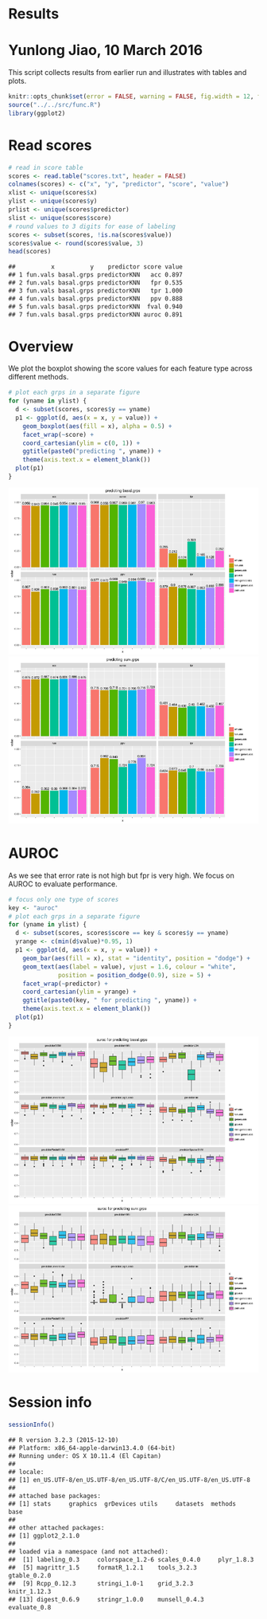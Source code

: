 # Results
# Yunlong Jiao, 10 March 2016

This script collects results from earlier run and illustrates with tables and plots.


```r
knitr::opts_chunk$set(error = FALSE, warning = FALSE, fig.width = 12, fig.height = 8, dev = c("png","pdf"), fig.keep = "high", fig.path = "result_figure/", cache.path = "result_cache/")
source("../../src/func.R")
library(ggplot2)
```

# Read scores


```r
# read in score table
scores <- read.table("scores.txt", header = FALSE)
colnames(scores) <- c("x", "y", "predictor", "score", "value")
xlist <- unique(scores$x)
ylist <- unique(scores$y)
prlist <- unique(scores$predictor)
slist <- unique(scores$score)
# round values to 3 digits for ease of labeling
scores <- subset(scores, !is.na(scores$value))
scores$value <- round(scores$value, 3)
head(scores)
```

```
##          x          y    predictor score value
## 1 fun.vals basal.grps predictorKNN   acc 0.897
## 2 fun.vals basal.grps predictorKNN   fpr 0.535
## 3 fun.vals basal.grps predictorKNN   tpr 1.000
## 4 fun.vals basal.grps predictorKNN   ppv 0.888
## 5 fun.vals basal.grps predictorKNN  fval 0.940
## 7 fun.vals basal.grps predictorKNN auroc 0.891
```

# Overview

We plot the boxplot showing the score values for each feature type across different methods.


```r
# plot each grps in a separate figure
for (yname in ylist) {
  d <- subset(scores, scores$y == yname)
  p1 <- ggplot(d, aes(x = x, y = value)) + 
    geom_boxplot(aes(fill = x), alpha = 0.5) + 
    facet_wrap(~score) + 
    coord_cartesian(ylim = c(0, 1)) + 
    ggtitle(paste0("predicting ", yname)) + 
    theme(axis.text.x = element_blank())
  plot(p1)
}
```

![plot of chunk overview](result_figure/overview-1.png)![plot of chunk overview](result_figure/overview-2.png)


# AUROC

As we see that error rate is not high but fpr is very high. We focus on AUROC to evaluate performance.


```r
# focus only one type of scores
key <- "auroc"
# plot each grps in a separate figure
for (yname in ylist) {
  d <- subset(scores, scores$score == key & scores$y == yname)
  yrange <- c(min(d$value)*0.95, 1)
  p1 <- ggplot(d, aes(x = x, y = value)) + 
    geom_bar(aes(fill = x), stat = "identity", position = "dodge") + 
    geom_text(aes(label = value), vjust = 1.6, colour = "white", 
              position = position_dodge(0.9), size = 5) + 
    facet_wrap(~predictor) + 
    coord_cartesian(ylim = yrange) + 
    ggtitle(paste0(key, " for predicting ", yname)) + 
    theme(axis.text.x = element_blank())
  plot(p1)
}
```

![plot of chunk auroc](result_figure/auroc-1.png)![plot of chunk auroc](result_figure/auroc-2.png)

# Session info


```r
sessionInfo()
```

```
## R version 3.2.3 (2015-12-10)
## Platform: x86_64-apple-darwin13.4.0 (64-bit)
## Running under: OS X 10.11.4 (El Capitan)
## 
## locale:
## [1] en_US.UTF-8/en_US.UTF-8/en_US.UTF-8/C/en_US.UTF-8/en_US.UTF-8
## 
## attached base packages:
## [1] stats     graphics  grDevices utils     datasets  methods   base     
## 
## other attached packages:
## [1] ggplot2_2.1.0
## 
## loaded via a namespace (and not attached):
##  [1] labeling_0.3     colorspace_1.2-6 scales_0.4.0     plyr_1.8.3      
##  [5] magrittr_1.5     formatR_1.2.1    tools_3.2.3      gtable_0.2.0    
##  [9] Rcpp_0.12.3      stringi_1.0-1    grid_3.2.3       knitr_1.12.3    
## [13] digest_0.6.9     stringr_1.0.0    munsell_0.4.3    evaluate_0.8
```
